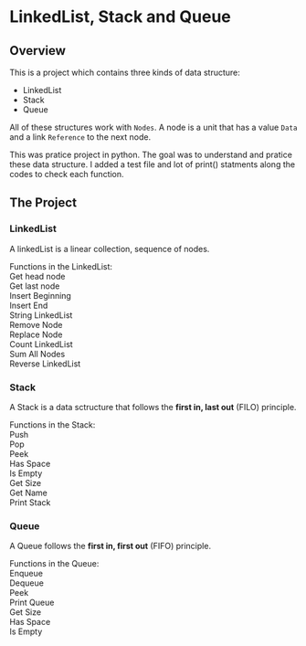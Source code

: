 # LinkedList, Stack and Queue

## Overview
This is a project which contains three kinds of data structure:<br>

- LinkedList<br>
- Stack<br>
- Queue

All of these structures work with `Nodes`. A node is a unit that has a value `Data` and a link `Reference` to the next node. 

This was pratice project in python. The goal was to understand and pratice these data structure.
I added a test file and lot of print() statments along the codes to check each function.

## The Project
### LinkedList
A linkedList is a linear collection, sequence of nodes. 

Functions in the LinkedList:<br>
Get head node<br>
Get last node<br>
Insert Beginning<br>
Insert End<br>
String LinkedList<br>
Remove Node<br>
Replace Node<br>
Count LinkedList<br>
Sum All Nodes<br>
Reverse LinkedList

### Stack
A Stack is a data sctructure that follows the <strong>first in, last out</strong> (FILO) principle.

Functions in the Stack:<br>
Push<br>
Pop<br>
Peek<br>
Has Space<br>
Is Empty<br>
Get Size<br>
Get Name<br>
Print Stack

### Queue
A Queue follows the <strong>first in, first out</strong> (FIFO) principle.

Functions in the Queue:<br>
Enqueue<br>
Dequeue<br>
Peek<br>
Print Queue<br>
Get Size<br>
Has Space<br>
Is Empty
